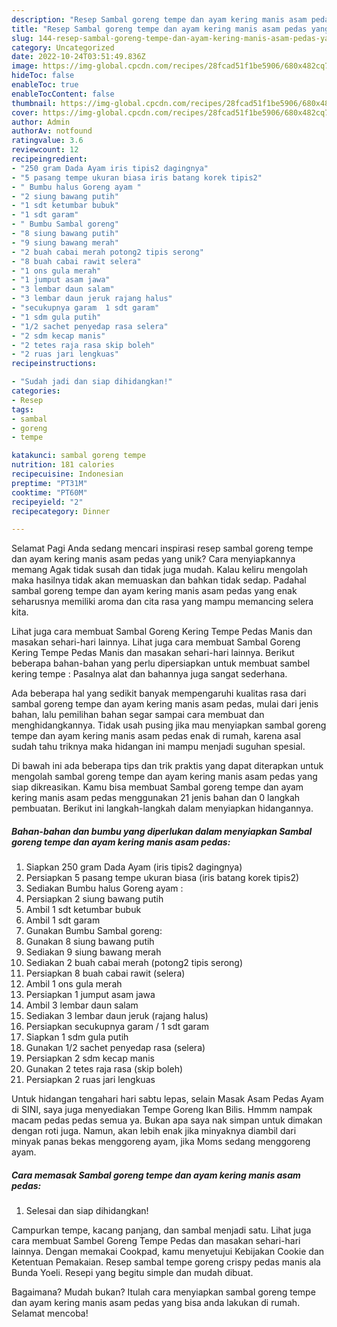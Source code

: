 ```yaml
---
description: "Resep Sambal goreng tempe dan ayam kering manis asam pedas yang Lezat, Enak"
title: "Resep Sambal goreng tempe dan ayam kering manis asam pedas yang Lezat, Enak"
slug: 144-resep-sambal-goreng-tempe-dan-ayam-kering-manis-asam-pedas-yang-lezat-enak
category: Uncategorized
date: 2022-10-24T03:51:49.836Z
image: https://img-global.cpcdn.com/recipes/28fcad51f1be5906/680x482cq70/sambal-goreng-tempe-dan-ayam-kering-manis-asam-pedas-foto-resep-utama.jpg
hideToc: false
enableToc: true
enableTocContent: false
thumbnail: https://img-global.cpcdn.com/recipes/28fcad51f1be5906/680x482cq70/sambal-goreng-tempe-dan-ayam-kering-manis-asam-pedas-foto-resep-utama.jpg
cover: https://img-global.cpcdn.com/recipes/28fcad51f1be5906/680x482cq70/sambal-goreng-tempe-dan-ayam-kering-manis-asam-pedas-foto-resep-utama.jpg
author: Admin
authorAv: notfound
ratingvalue: 3.6
reviewcount: 12
recipeingredient:
- "250 gram Dada Ayam iris tipis2 dagingnya"
- "5 pasang tempe ukuran biasa iris batang korek tipis2"
- " Bumbu halus Goreng ayam "
- "2 siung bawang putih"
- "1 sdt ketumbar bubuk"
- "1 sdt garam"
- " Bumbu Sambal goreng"
- "8 siung bawang putih"
- "9 siung bawang merah"
- "2 buah cabai merah potong2 tipis serong"
- "8 buah cabai rawit selera"
- "1 ons gula merah"
- "1 jumput asam jawa"
- "3 lembar daun salam"
- "3 lembar daun jeruk rajang halus"
- "secukupnya garam  1 sdt garam"
- "1 sdm gula putih"
- "1/2 sachet penyedap rasa selera"
- "2 sdm kecap manis"
- "2 tetes raja rasa skip boleh"
- "2 ruas jari lengkuas"
recipeinstructions:

- "Sudah jadi dan siap dihidangkan!"
categories:
- Resep
tags:
- sambal
- goreng
- tempe

katakunci: sambal goreng tempe 
nutrition: 181 calories
recipecuisine: Indonesian
preptime: "PT31M"
cooktime: "PT60M"
recipeyield: "2"
recipecategory: Dinner

---
```



Selamat Pagi Anda sedang mencari inspirasi resep sambal goreng tempe dan ayam kering manis asam pedas yang unik? Cara menyiapkannya memang Agak tidak susah dan tidak juga mudah. Kalau keliru mengolah maka hasilnya tidak akan memuaskan dan bahkan tidak sedap. Padahal sambal goreng tempe dan ayam kering manis asam pedas yang enak seharusnya memiliki aroma dan cita rasa yang mampu memancing selera kita.


Lihat juga cara membuat Sambal Goreng Kering Tempe Pedas Manis dan masakan sehari-hari lainnya. Lihat juga cara membuat Sambal Goreng Kering Tempe Pedas Manis dan masakan sehari-hari lainnya. Berikut beberapa bahan-bahan yang perlu dipersiapkan untuk membuat sambel kering tempe : Pasalnya alat dan bahannya juga sangat sederhana.

Ada beberapa hal yang sedikit banyak mempengaruhi kualitas rasa dari sambal goreng tempe dan ayam kering manis asam pedas, mulai dari jenis bahan, lalu pemilihan bahan segar sampai cara membuat dan menghidangkannya. Tidak usah pusing jika mau menyiapkan sambal goreng tempe dan ayam kering manis asam pedas enak di rumah, karena asal sudah tahu triknya maka hidangan ini mampu menjadi suguhan spesial.


Di bawah ini ada beberapa tips dan trik praktis yang dapat diterapkan untuk mengolah sambal goreng tempe dan ayam kering manis asam pedas yang siap dikreasikan. Kamu bisa membuat Sambal goreng tempe dan ayam kering manis asam pedas menggunakan 21 jenis bahan dan 0 langkah pembuatan. Berikut ini langkah-langkah dalam menyiapkan hidangannya.

<!--inarticleads1-->

##### Bahan-bahan dan bumbu yang diperlukan dalam menyiapkan Sambal goreng tempe dan ayam kering manis asam pedas:

1. Siapkan 250 gram Dada Ayam (iris tipis2 dagingnya)
1. Persiapkan 5 pasang tempe ukuran biasa (iris batang korek tipis2)
1. Sediakan  Bumbu halus Goreng ayam :
1. Persiapkan 2 siung bawang putih
1. Ambil 1 sdt ketumbar bubuk
1. Ambil 1 sdt garam
1. Gunakan  Bumbu Sambal goreng:
1. Gunakan 8 siung bawang putih
1. Sediakan 9 siung bawang merah
1. Sediakan 2 buah cabai merah (potong2 tipis serong)
1. Persiapkan 8 buah cabai rawit (selera)
1. Ambil 1 ons gula merah
1. Persiapkan 1 jumput asam jawa
1. Ambil 3 lembar daun salam
1. Sediakan 3 lembar daun jeruk (rajang halus)
1. Persiapkan secukupnya garam / 1 sdt garam
1. Siapkan 1 sdm gula putih
1. Gunakan 1/2 sachet penyedap rasa (selera)
1. Persiapkan 2 sdm kecap manis
1. Gunakan 2 tetes raja rasa (skip boleh)
1. Persiapkan 2 ruas jari lengkuas


Untuk hidangan tengahari hari sabtu lepas, selain Masak Asam Pedas Ayam di SINI, saya juga menyediakan Tempe Goreng Ikan Bilis. Hmmm nampak macam pedas pedas semua ya. Bukan apa saya nak simpan untuk dimakan dengan roti juga. Namun, akan lebih enak jika minyaknya diambil dari minyak panas bekas menggoreng ayam, jika Moms sedang menggoreng ayam. 

<!--inarticleads2-->

##### Cara memasak Sambal goreng tempe dan ayam kering manis asam pedas:


1. Selesai dan siap dihidangkan!

Campurkan tempe, kacang panjang, dan sambal menjadi satu. Lihat juga cara membuat Sambel Goreng Tempe Pedas dan masakan sehari-hari lainnya. Dengan memakai Cookpad, kamu menyetujui Kebijakan Cookie dan Ketentuan Pemakaian. Resep sambal tempe goreng crispy pedas manis ala Bunda Yoeli. Resepi yang begitu simple dan mudah dibuat. 

Bagaimana? Mudah bukan? Itulah cara menyiapkan sambal goreng tempe dan ayam kering manis asam pedas yang bisa anda lakukan di rumah. Selamat mencoba!
